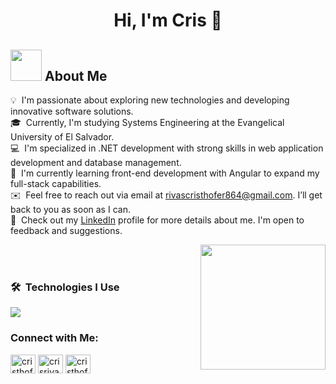 <div align="center">
  <h1 align="center">Hi, I'm Cris 👋</h1>
</div>

## <picture><img src="https://github.com/7oSkaaa/7oSkaaa/blob/main/Images/about_me.gif?raw=true" width="50px"></picture> About Me
💡 &nbsp;I'm passionate about exploring new technologies and developing innovative software solutions.\
🎓 &nbsp;Currently, I'm studying Systems Engineering at the Evangelical University of El Salvador.\
💻 &nbsp;I'm specialized in .NET development with strong skills in web application development and database management.\
📝 &nbsp;I'm currently learning front-end development with Angular to expand my full-stack capabilities.\
✉️ &nbsp;Feel free to reach out via email at rivascristhofer864@gmail.com. I’ll get back to you as soon as I can.\
📄 &nbsp;Check out my <a href="https://linkedin.com/in/cristhofer-rivas-a379a1263">LinkedIn</a> profile for more details about me. I'm open to feedback and suggestions.

<picture> <img align="right" src="https://github.com/7oSkaaa/7oSkaaa/blob/main/Images/Right_Side.gif?raw=true" width="200px"></picture>

<br><br>
### 🛠 &nbsp;Technologies I Use
<p align="left">
  <a href="https://skillicons.dev">
    <img src="https://skillicons.dev/icons?i=cs,cpp,dotnet,css,html,js,mysql,git,github,postman,vscode,visualstudio&perline=12" />
  </a>
</p>

<h3 align="left">Connect with Me:</h3>
<p align="left">
  <a href="https://linkedin.com/in/cristhofer-rivas-a379a1263" target="_blank"><img align="center" src="https://www.svgrepo.com/show/448234/linkedin.svg" alt="cristhofer-linkedin" height="30" width="40" /></a>
  <a href="https://www.youtube.com/channel/UCc-mc0HSt0YtXdM0clZBsBw" target="_blank"><img align="center" src="https://www.svgrepo.com/show/475700/youtube-color.svg" alt="crisrivas-youtube" height="30" width="40" /></a>
  <a href="mailto:rivascristhofer864@gmail.com" target="_blank"><img align="center" src="https://www.svgrepo.com/show/349378/gmail.svg" alt="cristhofer-gmail" height="30" width="40" /></a>
</p>
